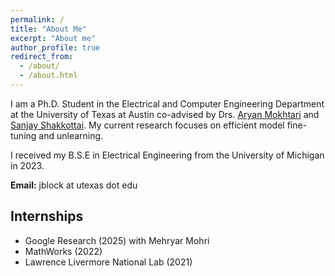 ```yaml
---
permalink: /
title: "About Me"
excerpt: "About me"
author_profile: true
redirect_from: 
  - /about/
  - /about.html
---
```


I am a Ph.D. Student in the Electrical and Computer Engineering Department at the University of Texas at Austin co-advised by Drs. [Aryan Mokhtari](https://sites.utexas.edu/mokhtari/) and [Sanjay Shakkottai](https://sites.google.com/view/sanjay-shakkottai/home). My current research focuses on efficient model fine-tuning and unlearning.

I received my B.S.E in Electrical Engineering from the University of Michigan in 2023.

**Email:** jblock at utexas dot edu

## Internships

- Google Research (2025) with Mehryar Mohri
- MathWorks (2022)
- Lawrence Livermore National Lab (2021)
